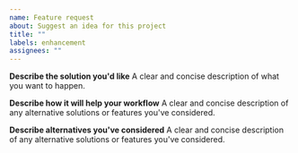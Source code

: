 ```yaml
---
name: Feature request
about: Suggest an idea for this project
title: ""
labels: enhancement
assignees: ""
---
```


**Describe the solution you'd like**
A clear and concise description of what you want to happen.

**Describe how it will help your workflow**
A clear and concise description of any alternative solutions or features you've considered.

**Describe alternatives you've considered**
A clear and concise description of any alternative solutions or features you've considered.
